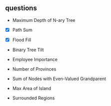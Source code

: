




## questions

-  Maximum Depth of N-ary Tree

- [x] Path Sum

- [x] Flood Fill

- Binary Tree Tilt

- Employee Importance

- Number of Provinces

- Sum of Nodes with Even-Valued Grandparent

- Max Area of Island

- Surrounded Regions
